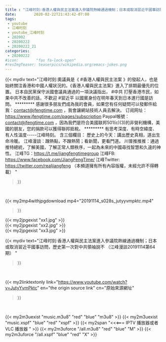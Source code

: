 ```yaml
---
title : "江峰时刻:香港人權與民主法案進入參議院熱線通過機制；日本或取消習近平國事訪問，歷史第一次對中共領袖說不 （江峰漫談20191114第64期） "
date:        2020-02-22T21:43:42-07:00
tags:
 - youtube
 - 江峰时刻
 - youtube_江峰时刻
 - 202002
 - 20200222
 - 20200222_21
categories:
 - 20200222
#icon:        "fas fa-lock-open"
#resImgTeaser: teaserpics/wikipedia.org/emacs-jokes.png
---
```


{{< mydiv text="江峰时刻:奧議員是《 #香港人權與民主法案 》的發起人，也是始終關注香港和中國人權狀況的。《香港人權與民主法案》進入了排期最優先的位置。 日本自民黨保守派國會議員通過的一項決議指出， #中共 打壓香港市民，如果中共不改善的話，不歡迎 #習近平 以國賓身份在明年春天到日本進行國是訪問。     ********* 感謝很多朋友們成為我的會員，如果您有任何疑問可以發郵件給我：contact@jfengtime.com ，我會讓網站技術人員去解決。 订阅网址：https://www.jfengtime.com/pages/subscription Paypal帳號：contact@jfengtime.com ，因為我們是符合美國联邦501(c)(3)的非營利機構，美國的朋友，您的捐款可以獲得聯邦抵稅。     ********* 有思考深度、有時空緯度、有人性溫度-----江峰時刻。 含三個欄目： 歷史上的今天：講出歷史真相，道出生命冷暖。 江峰漫談：蹭熱點，不蹭熱鬧；看新聞，更看門道。 川普推推推：通過推特總統，了解美國，了解正常人類秩序，一起為未來的中國尋找智慧和久違的神性。  江峰TG：https://t.me/jiangfengtimegroup 江峰FB: https://www.facebook.com/JiangFengTime/ 江峰Twitter: https://twitter.com/realjiangfeng （本頻道擁有所有內容版權，未經允許不得轉載） "
>}}
<br>


{{< my2mp4withjpgdownload mp4="20191114_s028s_jutyyvmpktc.mp4"
>}}

{{< my2jpgexist "xx1.jpg" >}}<br>
{{< my2jpgexist "xx2.jpg" >}}<br>
{{< my2jpgexist "xx3.jpg" >}}<br>



{{< mydiv text="江峰时刻:香港人權與民主法案進入參議院熱線通過機制；日本或取消習近平國事訪問，歷史第一次對中共領袖說不 （江峰漫談20191114第64期） "
>}}
<br>

{{< my2linktextonly link="https://www.youtube.com/watch?v=JutyYvmPktc"
en="the origin source link" cn="原始來源網址"
>}}


<br>

{{< my2m3uexist "music.m3u8" "red"  "blue" "m3u8" >}} {{< my2m3uexist "music.xspf" "blue" "red"  "xspf" >}} {{< my2span "<<<=== IPTV 播放器或者 VLC 播放器 " >}} {{< my2m3uforce "/all.m3u8" "red"  "blue" "M" >}} {{< my2m3uforce "/all.xspf" "blue" "red"  "X" >}} 
